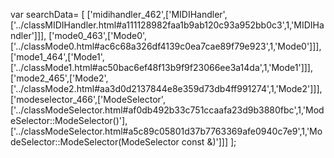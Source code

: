 var searchData= \[
\[\'midihandler\_462\',\[\'MIDIHandler\',\[\'../classMIDIHandler.html\#a111128982faa1b9ab120c93a952bb0c3\',1,\'MIDIHandler\'\]\]\],
\[\'mode0\_463\',\[\'Mode0\',\[\'../classMode0.html\#ac6c68a326df4139c0ea7cae89f79e923\',1,\'Mode0\'\]\]\],
\[\'mode1\_464\',\[\'Mode1\',\[\'../classMode1.html\#ac50bac6ef48f13b9f9f23066ee3a14da\',1,\'Mode1\'\]\]\],
\[\'mode2\_465\',\[\'Mode2\',\[\'../classMode2.html\#aa3d0d2137844e8e359d73db4ff991274\',1,\'Mode2\'\]\]\],
\[\'modeselector\_466\',\[\'ModeSelector\',\[\'../classModeSelector.html\#af0db492b33c751ccaafa23d9b3880fbc\',1,\'ModeSelector::ModeSelector()\'\],\[\'../classModeSelector.html\#a5c89c05801d37b7763369afe0940c7e9\',1,\'ModeSelector::ModeSelector(ModeSelector
const &)\'\]\]\] \];
